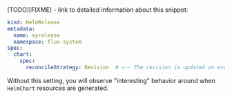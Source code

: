 ### 

[TODO][FIXME] - link to detailed information about this snippet:

```yaml
kind: HelmRelease
metadata:
  name: myrelease
  namespace: flux-system
spec:
  chart:
    spec:
      reconcileStrategy: Revision  # <-- The revision is updated on every helm package, including changes to values.yaml
```

Without this setting, you will observe "interesting" behavior around when `HelmChart` resources are generated.
